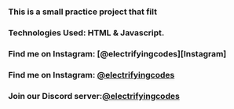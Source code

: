 ### This is a small practice project that filt

### Technologies Used: HTML & Javascript.

### Find me on Instagram: [@electrifyingcodes][Instagram]
### Find me on Instagram: [@electrifyingcodes][Telegram]
### Join our Discord server:[@electrifyingcodes][discord]

[Instgram]:https://www.instagram.com/electrifyingcodes
[Telegram]:https://t.me/electrifyingcodes
[discord]: https://discord.com/invite/MP4h65hszf